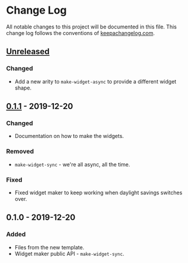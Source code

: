# Change Log
All notable changes to this project will be documented in this file. This change log follows the conventions of [keepachangelog.com](http://keepachangelog.com/).

## [Unreleased]
### Changed
- Add a new arity to `make-widget-async` to provide a different widget shape.

## [0.1.1] - 2019-12-20
### Changed
- Documentation on how to make the widgets.

### Removed
- `make-widget-sync` - we're all async, all the time.

### Fixed
- Fixed widget maker to keep working when daylight savings switches over.

## 0.1.0 - 2019-12-20
### Added
- Files from the new template.
- Widget maker public API - `make-widget-sync`.

[Unreleased]: https://github.com/your-name/tadam-lite-template/compare/0.1.1...HEAD
[0.1.1]: https://github.com/your-name/tadam-lite-template/compare/0.1.0...0.1.1
